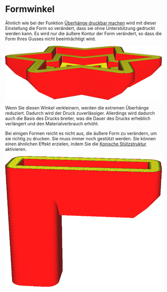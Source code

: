 Formwinkel
====
Ähnlich wie bei der Funktion [Überhänge druckbar machen](../experimental/conical_overhang_enabled.md) wird mit dieser Einstellung die Form so verändert, dass sie ohne Unterstützung gedruckt werden kann. Es wird nur die äußere Kontur der Form verändert, so dass die Form Ihres Gusses nicht beeinträchtigt wird.

<!--screenshot {
"image_path": "mold_angle.png",
"models": [
    {
        "script": "star_podium.scad",
        "transformation": ["mirrorZ"]
    }
],
"camera_position": [81, 129, 45],
"settings": {
    "mold_enabled": "True"
},
"colours": 48
}-->
![Bei einem Winkel von 40 Grad kann die Unterseite dieser Form ohne Unterstützung gedruckt werden](../images/mold_angle.png)

Wenn Sie diesen Winkel verkleinern, werden die extremen Überhänge reduziert. Dadurch wird der Druck zuverlässiger. Allerdings wird dadurch auch die Basis des Drucks breiter, was die Dauer des Drucks erheblich verlängert und den Materialverbrauch erhöht.

Bei einigen Formen reicht es nicht aus, die äußere Form zu verändern, um sie richtig zu drucken. Sie muss immer noch gestützt werden. Sie können einen ähnlichen Effekt erzielen, indem Sie die [Konische Stützstruktur](../experimental/support_conical_enabled.md) aktivieren.

<!--screenshot {
"image_path": "mold_needs_support.png",
"models": [{"script": "basic_overhang.scad"}],
"camera_position": [20, 183, 97],
"settings": {
    "mold_enabled": "True"
},
"colours": 32
}-->
![Diese Form braucht noch Unterstützung](../images/mold_needs_support.png)